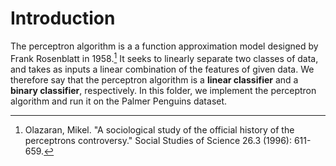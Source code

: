 # Introduction

The perceptron algorithm is a a function approximation model designed by Frank Rosenblatt in 1958.[^fn] It seeks to linearly separate two classes of data, and takes as inputs a linear combination of the features of given data. We therefore say that the perceptron algorithm is a **linear classifier** and a **binary classifier**, respectively. In this folder, we implement the perceptron algorithm and run it on the Palmer Penguins dataset.

[^fn]: Olazaran, Mikel. "A sociological study of the official history of the perceptrons controversy." Social Studies of Science 26.3 (1996): 611-659.